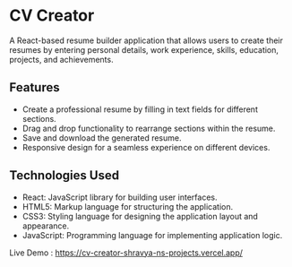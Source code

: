 # CV Creator

A React-based resume builder application that allows users to create their resumes by entering personal details, work experience, skills, education, projects, and achievements.

## Features

- Create a professional resume by filling in text fields for different sections.
- Drag and drop functionality to rearrange sections within the resume.
- Save and download the generated resume.
- Responsive design for a seamless experience on different devices.

## Technologies Used

- React: JavaScript library for building user interfaces.
- HTML5: Markup language for structuring the application.
- CSS3: Styling language for designing the application layout and appearance.
- JavaScript: Programming language for implementing application logic.

Live Demo : https://cv-creator-shravya-ns-projects.vercel.app/
